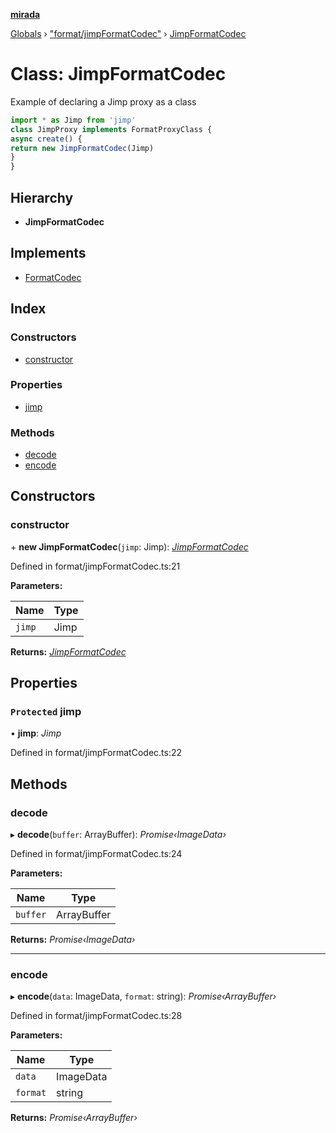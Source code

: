 **[mirada](../README.md)**

[Globals](../README.md) › ["format/jimpFormatCodec"](../modules/_format_jimpformatcodec_.md) › [JimpFormatCodec](_format_jimpformatcodec_.jimpformatcodec.md)

# Class: JimpFormatCodec

Example of declaring a Jimp proxy as a class

```ts
import * as Jimp from 'jimp'
class JimpProxy implements FormatProxyClass {
async create() {
return new JimpFormatCodec(Jimp)
}
}
```

## Hierarchy

* **JimpFormatCodec**

## Implements

* [FormatCodec](../interfaces/_types_mirada_.formatcodec.md)

## Index

### Constructors

* [constructor](_format_jimpformatcodec_.jimpformatcodec.md#constructor)

### Properties

* [jimp](_format_jimpformatcodec_.jimpformatcodec.md#protected-jimp)

### Methods

* [decode](_format_jimpformatcodec_.jimpformatcodec.md#decode)
* [encode](_format_jimpformatcodec_.jimpformatcodec.md#encode)

## Constructors

###  constructor

\+ **new JimpFormatCodec**(`jimp`: Jimp): *[JimpFormatCodec](_format_jimpformatcodec_.jimpformatcodec.md)*

Defined in format/jimpFormatCodec.ts:21

**Parameters:**

Name | Type |
------ | ------ |
`jimp` | Jimp |

**Returns:** *[JimpFormatCodec](_format_jimpformatcodec_.jimpformatcodec.md)*

## Properties

### `Protected` jimp

• **jimp**: *Jimp*

Defined in format/jimpFormatCodec.ts:22

## Methods

###  decode

▸ **decode**(`buffer`: ArrayBuffer): *Promise‹ImageData›*

Defined in format/jimpFormatCodec.ts:24

**Parameters:**

Name | Type |
------ | ------ |
`buffer` | ArrayBuffer |

**Returns:** *Promise‹ImageData›*

___

###  encode

▸ **encode**(`data`: ImageData, `format`: string): *Promise‹ArrayBuffer›*

Defined in format/jimpFormatCodec.ts:28

**Parameters:**

Name | Type |
------ | ------ |
`data` | ImageData |
`format` | string |

**Returns:** *Promise‹ArrayBuffer›*